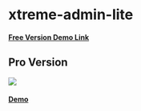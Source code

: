 # xtreme-admin-lite

<h4><a href="https://wrappixel.com/demos/free-admin-templates/xtreme-admin-lite/xtreme-html/ltr/index.html">Free Version Demo Link</a></h4>

## Pro Version

<a href="https://www.wrappixel.com/templates/xtremeadmin/"><img src="https://www.wrappixel.com/wp-content/uploads/2019/01/xtreme-admin-bootstrap-nw-1.jpg"/></a><br/>

<h4><a href="https://www.wrappixel.com/demos/admin-templates/xtreme-admin/html/ltr/index.html">Demo</a></h4>

